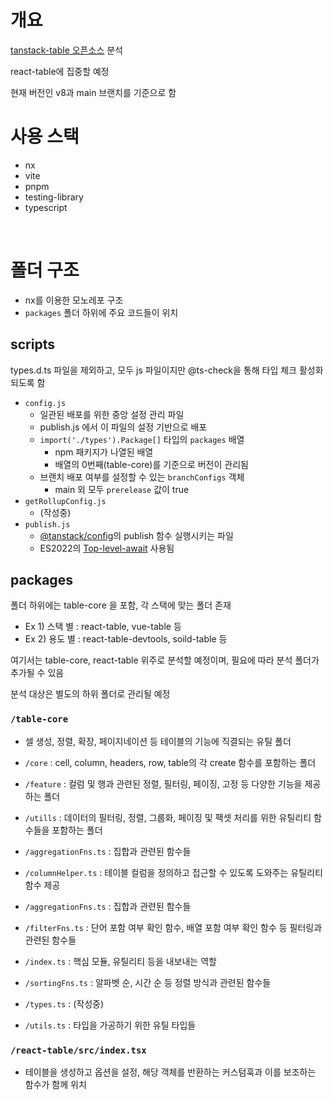 # 개요

[tanstack-table 오픈소스](https://github.com/TanStack/table) 분석

react-table에 집중할 예정

현재 버전인 v8과 main 브랜치를 기준으로 함

# 사용 스택
- nx
- vite
- pnpm
- testing-library
- typescript

<br />

# 폴더 구조

- nx를 이용한 모노레포 구조
- `packages` 폴더 하위에 주요 코드들이 위치
  

## scripts

 types.d.ts 파일을 제외하고, 모두 js 파일이지만 @ts-check을 통해 타입 체크 활성화 되도록 함

- `config.js`
  - 일관된 배포를 위한 중앙 설정 관리 파일
  - publish.js 에서 이 파일의 설정 기반으로 배포
  - `import('./types').Package[]` 타입의 `packages` 배열
    - npm 패키지가 나열된 배열
    - 배열의 0번째(table-core)를 기준으로 버전이 관리됨
  - 브랜치 배포 여부를 설정할 수 있는 `branchConfigs` 객체
    - main 외 모두 `prerelease` 값이 true
- `getRollupConfig.js`
  - (작성중)
- `publish.js`
  - [@tanstack/config](https://github.com/TanStack/config)의 publish 함수 실행시키는 파일
  - ES2022의 [Top-level-await](https://v8.dev/features/top-level-await) 사용됨

## packages
폴더 하위에는 table-core 을 포함, 각 스택에 맞는 폴더 존재

- Ex 1) 스택 별 : react-table, vue-table 등
- Ex 2) 용도 별 : react-table-devtools, soild-table 등

여기서는 table-core, react-table 위주로 분석할 예정이며, 필요에 따라 분석 폴더가 추가될 수 있음

분석 대상은 별도의 하위 폴더로 관리될 예정

### `/table-core`
- 셀 생성, 정렬, 확장, 페이지네이션 등 테이블의 기능에 직결되는 유틸 폴더

- `/core` : cell, column, headers, row, table의 각 create 함수를 포함하는 폴더
- `/feature` : 컬럼 및 행과 관련된 정렬, 필터링, 페이징, 고정 등 다양한 기능을 제공하는 폴더
- `/utills` : 데이터의 필터링, 정렬, 그룹화, 페이징 및 팩셋 처리를 위한 유틸리티 함수들을 포함하는 폴더
- `/aggregationFns.ts` : 집합과 관련된 함수들
- `/columnHelper.ts` : 테이블 컬럼을 정의하고 접근할 수 있도록 도와주는 유틸리티 함수 제공
- `/aggregationFns.ts` : 집합과 관련된 함수들
- `/filterFns.ts` : 단어 포함 여부 확인 함수, 배열 포함 여부 확인 함수 등 필터링과 관련된 함수들
- `/index.ts` : 핵심 모듈, 유틸리티 등을 내보내는 역할
- `/sortingFns.ts` : 알파벳 순, 시간 순 등 정렬 방식과 관련된 함수들
- `/types.ts` : (작성중)
- `/utils.ts` : 타입을 가공하기 위한 유틸 타입들
### `/react-table/src/index.tsx`
- 테이블을 생성하고 옵션을 설정, 해당 객체를 반환하는 커스텀훅과 이를 보조하는 함수가 함께 위치